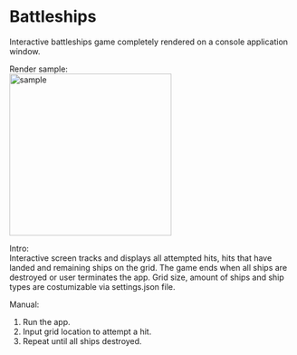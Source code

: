 # Battleships
Interactive battleships game completely rendered on a console application window.

Render sample:
<br/>
<img width="286" alt="sample" src="https://github.com/user-attachments/assets/6211f04f-8e02-485f-978c-936f4a5e2a1b" />

Intro:
<br/>
Interactive screen tracks and displays all attempted hits, hits that have landed and remaining ships on the grid. The game ends when all ships are destroyed or user terminates the app.
Grid size, amount of ships and ship types are costumizable via settings.json file.

Manual:
1. Run the app.
2. Input grid location to attempt a hit.
3. Repeat until all ships destroyed.
